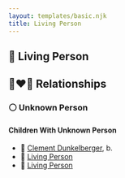 ```yaml
---
layout: templates/basic.njk
title: Living Person
---
```

## 🔵 Living Person


## 👩‍❤️‍👨 Relationships

### ⚪ Unknown Person

#### Children With Unknown Person
* 🔵 [Clement Dunkelberger](/people/1/13545057), b.
* 🔵 [Living Person](/people/3/32915752)
* 🔵 [Living Person](/people/1/17679395)